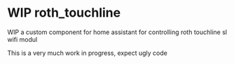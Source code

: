# WIP roth_touchline

WIP a custom component for home assistant for controlling roth touchline sl wifi modul

This is a very much work in progress, expect ugly code 
